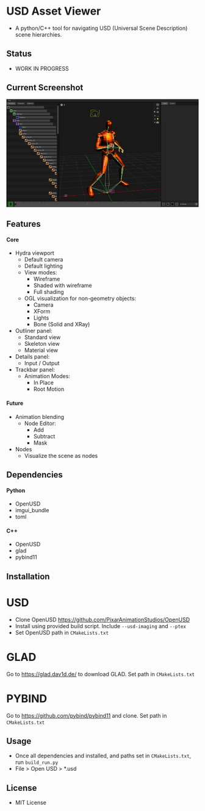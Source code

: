 # USD Asset Viewer
- A python/C++ tool for navigating USD (Universal Scene Description) scene hierarchies.


## Status
- WORK IN PROGRESS


## Current Screenshot
![USD Asset Viewer WIP Screenshot](docs/current_wip.png)


## Features
#### Core
- Hydra viewport
    - Default camera
    - Default lighting
    - View modes:
        - Wireframe
        - Shaded with wireframe
        - Full shading
    - OGL visualization for non-geometry objects:
        - Camera
        - XForm
        - Lights
        - Bone (Solid and XRay)
- Outliner panel:
    - Standard view
    - Skeleton view
    - Material view
- Details panel:
    - Input / Output
- Trackbar panel:
    - Animation Modes:
        - In Place
        - Root Motion
#### Future
- Animation blending
    - Node Editor:
        - Add
        - Subtract
        - Mask
- Nodes
    - Visualize the scene as nodes


## Dependencies
#### Python
- OpenUSD
- imgui_bundle
- toml
#### C++
- OpenUSD
- glad
- pybind11

## Installation
# USD
- Clone OpenUSD https://github.com/PixarAnimationStudios/OpenUSD
- Install using provided build script. Include `--usd-imaging` and `--ptex`
- Set OpenUSD path in `CMakeLists.txt`
# GLAD
Go to https://glad.dav1d.de/ to download GLAD. Set path in `CMakeLists.txt`
# PYBIND
Go to https://github.com/pybind/pybind11 and clone. Set path in `CMakeLists.txt`


## Usage
- Once all dependencies and installed, and paths set in `CMakeLists.txt`, run `build_run.py`
- File > Open USD > *.usd


## License
- MIT License
